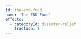 ```yaml
---
id: the-end-fund
name: 'The END Fund'
effects:
  - categoryId: disaster-relief
    fraction: 1
---
```


